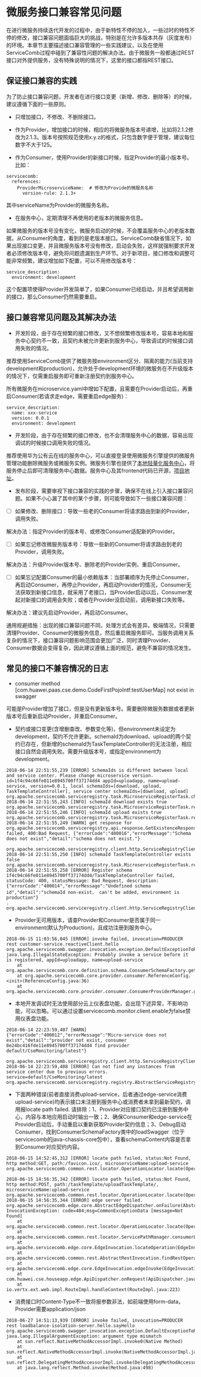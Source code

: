 # 微服务接口兼容常见问题

在进行微服务持续迭代开发的过程中，由于新特性不停的加入，一些过时的特性不停的修改，接口兼容问题面临巨大的挑战，特别是在允许多版本共存（灰度发布）的环境。本章节主要描述接口兼容管理的一些实践建议，以及在使用ServiceComb过程中碰到了兼容性问题的解决办法。由于微服务一般都通过REST接口对外提供服务，没有特殊说明的情况下，这里的接口都指REST接口。

## 保证接口兼容的实践

为了防止接口兼容问题，开发者在进行接口变更（新增、修改、删除等）的时候，建议遵循下面的一些原则。

* 只增加接口，不修改、不删除接口。

* 作为Provider，增加接口的时候，相应的将微服务版本号递增，比如将2.1.2修改为2.1.3。版本号按照规范使用x.y.z的格式，只包含数字便于管理，建议每位数字不大于125。

* 作为Consumer，使用Provider的新接口时候，指定Provider的最小版本号。比如：

```
servicecomb:
  references:
    ProviderMicroserviceName:  # 修改为Provide的微服务名称
      version-rule: 2.1.3+
```

其中serviceName为Provider的微服务名称。

* 在服务中心，定期清理不再使用的老版本的微服务信息。

如果微服务的版本号没有变化，微服务启动的时候，不会覆盖服务中心的老版本数据，从Consumer的角度，看到的是老版本接口。ServiceComb缺省情况下，如果出现接口变更，并且微服务版本号没有修改，启动会失败，这样就强制要求开发者必须修改版本号，避免将问题遗漏到生产环节。对于新项目，接口修改和调整可能非常频繁，建议增加如下配置，可以不用修改版本号：

```
service_description:
  environment: development
```

这个配置项使得Provider开发简单了，如果Consumer已经启动，并且希望调用新的接口，那么Consumer仍然需要重启。

## 接口兼容常见问题及其解决办法

- 开发阶段，由于存在频繁的接口修改，又不想频繁修改版本号，容易本地和服务中心契约不一致，且契约未被允许更新到服务中心，导致调试的时候接口调用失败的情况。

推荐使用ServiceComb提供了微服务按environment区分、隔离的能力(当前支持development和production)，允许处于development环境的微服务在不升级版本的情况下，仅需重启服务即可重新注册契约到服务中心。

所有微服务在microservice.yaml中增如下配置，且需要在Provider启动后，再重启Consumer(若请求走edge，需要重启edge服务)：

```
service_description:
  name: xxx-service
  version: 0.0.1
  environment: development
```



- 开发阶段，由于存在频繁的接口修改，也不会清理服务中心的数据，容易出现调试的时候接口调用失败的情况。

推荐使用华为公有云在线的服务中心，可以直接登录使用微服务引擎提供的微服务管理功能删除微服务或微服务实例。微服务引擎也提供了[本地轻量化服务中心](https://console.huaweicloud.com/cse/?region=cn-north-1#/cse/tools)，将服务停止后即可清理服务中心数据。服务中心及其frontend代码已开源，[项目地址](https://github.com/apache/incubator-servicecomb-service-center)。


- 发布阶段，需要审视下接口兼容的实践的步骤，确保不在线上引入接口兼容问题。如果不小心漏了其中的某个步骤，则可能导致如下一些接口兼容问题：

- [ ] 如果修改、删除接口：导致一些老的Consumer将请求路由到新的Provider，调用失败。

解决办法：指定Provider的版本号、或修改Consumer适配新的Provider。

- [ ] 如果忘记修改微服务版本号：导致一些新的Consumer将请求路由到老的Provider，调用失败。

解决办法：升级Provider版本号、删除老的Provider实例、重启Consumer。

- [ ] 如果忘记配置Consumer的最小依赖版本：当部署顺序为先停止Consumer，再启动Consumer，再停止Provider，再启动Provider的情况，Consumer无法获取到新接口信息，就采用了老接口，当Provider启动以后，Consumer发起对新接口的调用会失败；或者在Provider没启动前，调用新接口失败等。

解决办法：建议先启动Provider，再启动Consumer。

通用规避措施：出现的接口兼容问题不同，处理方式会有差异。极端情况，只需要清理Provider、Consumer的微服务信息，然后重启微服务即可。当服务调用关系复杂的情况下，接口兼容问题影响范围会更加广泛，同时清理Provider、Consumer数据会变得复杂，因此建议遵循上面的规范，避免不兼容的情况发生。



## 常见的接口不兼容情况的日志

* consumer method \[com.huawei.paas.cse.demo.CodeFirstPojoIntf:testUserMap\] not exist in swagger

可能是Provider增加了接口，但是没有更新版本号。需要删除微服务数据或者更新版本号后重新启动Provider，并重启Consumer。



* 契约或接口变更(含增删查改、参数变化等)，但environment未设定为development，契约不允许更新。schemaId为download、upload的两个契约已存在，但新增的schemaId为TaskTemplateController的无法注册，相应接口自然会调用失败。需要升级版本号，或指定environment为development。

```
2018-06-14 22:51:55,239 [ERROR] SchemaIds is different between local and service center. Please change microservice version. id=1f4c94c66fe011e8945700ff37174dd4 appId=uploadapp, name=upload-service, version=0.0.1, local schemaIds=[download, upload, TaskTemplateController], service center schemaIds=[download, upload] org.apache.servicecomb.serviceregistry.task.MicroserviceRegisterTask.checkSchemaIdSet(MicroserviceRegisterTask.java:116)
2018-06-14 22:51:55,243 [INFO] schemaId download exists true org.apache.servicecomb.serviceregistry.task.MicroserviceRegisterTask.registerSchemas(MicroserviceRegisterTask.java:144)
2018-06-14 22:51:55,246 [INFO] schemaId upload exists true org.apache.servicecomb.serviceregistry.task.MicroserviceRegisterTask.registerSchemas(MicroserviceRegisterTask.java:144)
2018-06-14 22:51:55,249 [WARN] get response for org.apache.servicecomb.serviceregistry.api.response.GetExistenceResponse failed, 400:Bad Request, {"errorCode":"400016","errorMessage":"Schema does not exist","detail":"schema does not exist."}
 org.apache.servicecomb.serviceregistry.client.http.ServiceRegistryClientImpl.lambda$null$0(ServiceRegistryClientImpl.java:118)
2018-06-14 22:51:55,250 [INFO] schemaId TaskTemplateController exists false org.apache.servicecomb.serviceregistry.task.MicroserviceRegisterTask.registerSchemas(MicroserviceRegisterTask.java:144)
2018-06-14 22:51:55,258 [ERROR] Register schema 1f4c94c66fe011e8945700ff37174dd4/TaskTemplateController failed, statusCode: 400, statusMessage: Bad Request, description: {"errorCode":"400014","errorMessage":"Undefined schema id","detail":"schemaId non-exist， can't be added, environment is production"}
. org.apache.servicecomb.serviceregistry.client.http.ServiceRegistryClientImpl.registerSchema(ServiceRegistryClientImpl.java:306)
```

* Provider无可用版本，请查Provider和Consumer是否属于同一environment(默认为Production)，且成功注册到服务中心。

```
2018-06-15 11:03:56,045 [ERROR] invoke failed, invocation=PRODUCER rest customer-service.reactiveClient.hello org.apache.servicecomb.swagger.invocation.exception.DefaultExceptionToResponseConverter.convert(DefaultExceptionToResponseConverter.java:35)
java.lang.IllegalStateException: Probably invoke a service before it is registered, appId=uploadapp, name=upload-service
    at org.apache.servicecomb.core.definition.schema.ConsumerSchemaFactory.getOrCreateMicroserviceMeta(ConsumerSchemaFactory.java:90)
    at org.apache.servicecomb.core.provider.consumer.ReferenceConfig.<init>(ReferenceConfig.java:36)
    at org.apache.servicecomb.core.provider.consumer.ConsumerProviderManager.getReferenceConfig(ConsumerProviderManager.java:82)
```

*  本地开发调试时无法使用部分云上仪表盘功能，会出现下述异常，不影响功能，可以忽略。可以通过设置servicecomb.monitor.client.enable为false禁用仪表盘功能。

```
2018-06-14 22:23:59,407 [WARN] {"errorCode":"400012","errorMessage":"Micro-service does not exist","detail":"provider not exist, consumer 8e24bc416fde11e8945700ff37174dd4 find provider default/CseMonitoring/latest"}
 org.apache.servicecomb.serviceregistry.client.http.ServiceRegistryClientImpl.lambda$null$4(ServiceRegistryClientImpl.java:199)
2018-06-14 22:23:59,408 [ERROR] Can not find any instances from service center due to previous errors. service=default/CseMonitoring/latest org.apache.servicecomb.serviceregistry.registry.AbstractServiceRegistry.findServiceInstances(AbstractServiceRegistry.java:256)
```

*  下面两种错误(前者直接消费upload-service，后者通过edge-service消费upload-service)均表示接口未注册到服务中心或消费者未拿到最新契约，调用报locate path failed. 请排除：1、Provider对应接口契约已注册到服务中心，内容与本地应用启动时输出一致；2、确保Consumer和edge-service在Provider启动后，手动重启以重新获取Provider契约信息；3、Debug启动Consumer，找到ConsumerSchemaFactory类中的loadSwagger（位于servicecomb的java-chassis-core包中），查看schemaContent内容是否拿到Consumer对应契约内容。

```
2018-06-15 14:52:45,312 [ERROR] locate path failed, status:Not Found, http method:GET, path:/favicon.ico/, microserviceName:upload-service org.apache.servicecomb.common.rest.locator.OperationLocator.locate(OperationLocator.java:72)
```

```
2018-06-15 14:56:35,342 [ERROR] locate path failed, status:Not Found, http method:POST, path:/taskTemplate/uploadTaskTemplate/, microserviceName:upload-service org.apache.servicecomb.common.rest.locator.OperationLocator.locate(OperationLocator.java:72)
2018-06-15 14:56:35,344 [ERROR] edge server failed. org.apache.servicecomb.edge.core.AbstractEdgeDispatcher.onFailure(AbstractEdgeDispatcher.java:33)
InvocationException: code=404;msg=CommonExceptionData [message=Not Found]
    at org.apache.servicecomb.common.rest.locator.OperationLocator.locate(OperationLocator.java:77)
    at org.apache.servicecomb.common.rest.locator.ServicePathManager.consumerLocateOperation(ServicePathManager.java:107)
    at org.apache.servicecomb.edge.core.EdgeInvocation.locateOperation(EdgeInvocation.java:114)
    at org.apache.servicecomb.common.rest.AbstractRestInvocation.findRestOperation(AbstractRestInvocation.java:77)
    at org.apache.servicecomb.edge.core.EdgeInvocation.edgeInvoke(EdgeInvocation.java:66)
    at com.huawei.cse.houseapp.edge.ApiDispatcher.onRequest(ApiDispatcher.java:84)
    at io.vertx.ext.web.impl.RouteImpl.handleContext(RouteImpl.java:223)
```

*  消费接口时Content-Type不一致将报参数非法，如前端使用form-data，Provider需要application/json

```
2018-06-27 14:51:13,939 [ERROR] invoke failed, invocation=PRODUCER rest loadbalance-isolation-server.hello.sayHello org.apache.servicecomb.swagger.invocation.exception.DefaultExceptionToResponseConverter.convert(DefaultExceptionToResponseConverter.java:35)
java.lang.IllegalArgumentException: argument type mismatch
    at sun.reflect.NativeMethodAccessorImpl.invoke0(Native Method)
    at sun.reflect.NativeMethodAccessorImpl.invoke(NativeMethodAccessorImpl.java:62)
    at sun.reflect.DelegatingMethodAccessorImpl.invoke(DelegatingMethodAccessorImpl.java:43)
    at java.lang.reflect.Method.invoke(Method.java:498)
```
